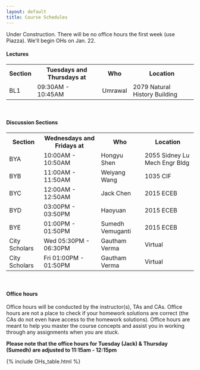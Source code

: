 ```yaml
---
layout: default
title: Course Schedules
---
```


Under Construction. There will be no office hours the first week (use Piazza). We'll begin OHs on Jan. 22.

#### Lectures

<table id="customers">
  <tr>
    <th> Section </th>
    <th> Tuesdays and Thursdays at </th>
    <th> Who </th>
    <th> Location </th>
  </tr>
  <tr>
    <td> BL1 </td>
    <td> 09:30AM - 10:45AM </td>
    <td> Umrawal </td>
    <td> 2079 Natural History Building </td>
  </tr>
</table>
&nbsp;

#### Discussion Sections
<table id="customers">
  <tr>
    <th> Section </th>
    <th> Wednesdays and Fridays at </th>
    <th> Who </th>
    <th> Location </th>
  </tr>
  <tr>
    <td> BYA </td>
    <td> 10:00AM - 10:50AM </td>
    <td> Hongyu Shen </td>
    <td> 2055 Sidney Lu Mech Engr Bldg </td>
  </tr>
  <tr>
    <td> BYB </td>
    <td> 11:00AM - 11:50AM </td>
    <td> Weiyang Wang </td>
    <td> 1035 CIF </td>
  </tr>
  <tr>
    <td> BYC </td>
    <td> 12:00AM - 12:50AM </td>
    <td> Jack Chen </td>
    <td> 2015 ECEB </td>
  </tr>
  <tr>
    <td> BYD </td>
    <td> 03:00PM - 03:50PM </td>
    <td> Haoyuan </td>
    <td> 2015 ECEB </td>
  </tr>
  <tr>
    <td> BYE </td>
    <td> 01:00PM - 01:50PM </td>
    <td> Sumedh Vemuganti </td>
    <td> 2015 ECEB </td>
  </tr>
  <tr>
    <td> City Scholars </td>
    <td> Wed 05:30PM - 06:30PM </td>
    <td> Gautham Verma </td>
    <td> Virtual </td>
  </tr>
  <tr>
    <td> City Scholars </td>
    <td> Fri 01:00PM - 01:50PM </td>
    <td> Gautham Verma </td>
    <td> Virtual </td>
  </tr>
</table>
&nbsp;

#### Office hours
Office hours will be conducted by the instructor(s), TAs and CAs. Office hours are not a place to check if your homework solutions are correct (the CAs do not even have access to the homework solutions). Office hours are meant to help you master the course concepts and assist you in working through any assignments when you are stuck. 

**Please note that the office hours for Tuesday (Jack) & Thursday (Sumedh) are adjusted to 11:15am - 12:15pm**

{% include OHs_table.html %}



